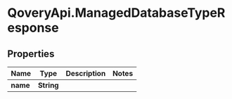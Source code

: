 # QoveryApi.ManagedDatabaseTypeResponse

## Properties

Name | Type | Description | Notes
------------ | ------------- | ------------- | -------------
**name** | **String** |  | 


